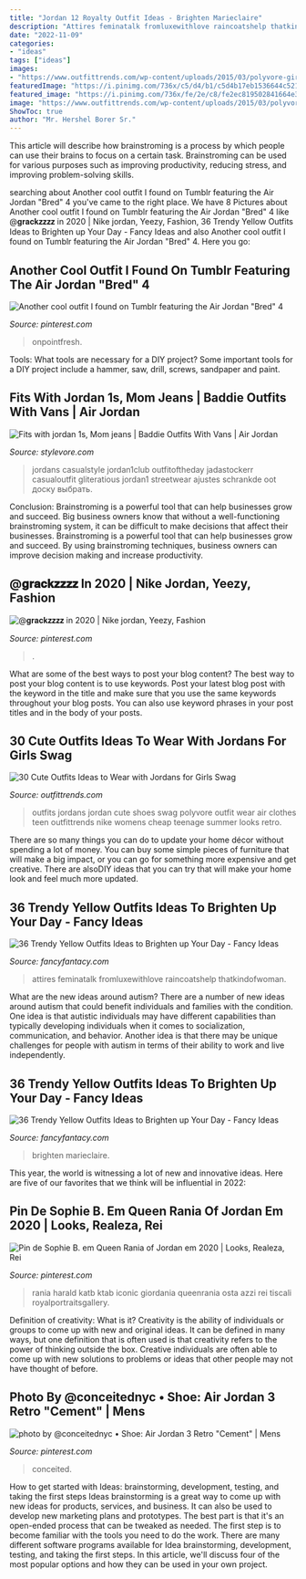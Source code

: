 ```yaml
---
title: "Jordan 12 Royalty Outfit Ideas - Brighten Marieclaire"
description: "Attires feminatalk fromluxewithlove raincoatshelp thatkindofwoman"
date: "2022-11-09"
categories:
- "ideas"
tags: ["ideas"]
images:
- "https://www.outfittrends.com/wp-content/uploads/2015/03/polyvore-girls-jordan-outfits.jpg"
featuredImage: "https://i.pinimg.com/736x/c5/d4/b1/c5d4b17eb1536644c5212981b9dbe1db.jpg"
featured_image: "https://i.pinimg.com/736x/fe/2e/c8/fe2ec819502841664e3a9c7db7fda686.jpg"
image: "https://www.outfittrends.com/wp-content/uploads/2015/03/polyvore-girls-jordan-outfits.jpg"
ShowToc: true
author: "Mr. Hershel Borer Sr."
---
```



This article will describe how brainstroming is a process by which people can use their brains to focus on a certain task. Brainstroming can be used for various purposes such as improving productivity, reducing stress, and improving problem-solving skills.

	

		
searching about Another cool outfit I found on Tumblr featuring the Air Jordan &quot;Bred&quot; 4 you've came to the right place. We have 8 Pictures about Another cool outfit I found on Tumblr featuring the Air Jordan &quot;Bred&quot; 4 like @𝐠𝐫𝐚𝐜𝐤𝐳𝐳𝐳𝐳 in 2020 | Nike jordan, Yeezy, Fashion, 36 Trendy Yellow Outfits Ideas to Brighten up Your Day - Fancy Ideas and also Another cool outfit I found on Tumblr featuring the Air Jordan &quot;Bred&quot; 4. Here you go:
		
    
## Another Cool Outfit I Found On Tumblr Featuring The Air Jordan &quot;Bred&quot; 4

<img loading=lazy src="https://s-media-cache-ak0.pinimg.com/736x/fa/01/42/fa014242e0c0d3af7c0a652e323d4969.jpg" onerror="this.onerror=null;this.src='https://tse2.mm.bing.net/th?id=OIP.A-4PBmvNJXvFfPXu0rAvBAHaLH&amp;pid=15.1';" alt="Another cool outfit I found on Tumblr featuring the Air Jordan &quot;Bred&quot; 4">

_Source: pinterest.com_

>onpointfresh. 

	

Tools: What tools are necessary for a DIY project?
Some important tools for a DIY project include a hammer, saw, drill, screws, sandpaper and paint.

    
## Fits With Jordan 1s, Mom Jeans | Baddie Outfits With Vans | Air Jordan

<img loading=lazy src="https://www.stylevore.com/wp-content/uploads/2019/12/b8762c46dd7850726de1a85098110374.jpg" onerror="this.onerror=null;this.src='https://tse3.mm.bing.net/th?id=OIP.xjOXFvpPEM8V3xeLBGMIPwHaIW&amp;pid=15.1';" alt="Fits with jordan 1s, Mom jeans | Baddie Outfits With Vans | Air Jordan">

_Source: stylevore.com_

>jordans casualstyle jordan1club outfitoftheday jadastockerr casualoutfit gliteratious jordan1 streetwear ajustes schrankde oot доску выбрать. 

	

Conclusion: Brainstroming is a powerful tool that can help businesses grow and succeed.
Big business owners know that without a well-functioning brainstroming system, it can be difficult to make decisions that affect their businesses. Brainstroming is a powerful tool that can help businesses grow and succeed. By using brainstroming techniques, business owners can improve decision making and increase productivity.

    
## @𝐠𝐫𝐚𝐜𝐤𝐳𝐳𝐳𝐳 In 2020 | Nike Jordan, Yeezy, Fashion

<img loading=lazy src="https://i.pinimg.com/736x/c5/d4/b1/c5d4b17eb1536644c5212981b9dbe1db.jpg" onerror="this.onerror=null;this.src='https://tse4.mm.bing.net/th?id=OIP.bgpxOltJpdnogg6m1kN-RQHaJL&amp;pid=15.1';" alt="@𝐠𝐫𝐚𝐜𝐤𝐳𝐳𝐳𝐳 in 2020 | Nike jordan, Yeezy, Fashion">

_Source: pinterest.com_

>. 

	

What are some of the best ways to post your blog content?
The best way to post your blog content is to use keywords. Post your latest blog post with the keyword in the title and make sure that you use the same keywords throughout your blog posts. You can also use keyword phrases in your post titles and in the body of your posts.

    
## 30 Cute Outfits Ideas To Wear With Jordans For Girls Swag

<img loading=lazy src="https://www.outfittrends.com/wp-content/uploads/2015/03/polyvore-girls-jordan-outfits.jpg" onerror="this.onerror=null;this.src='https://tse1.mm.bing.net/th?id=OIP.UQCrEU1Mx33__THmz11lzgHaJx&amp;pid=15.1';" alt="30 Cute Outfits Ideas to Wear with Jordans for Girls Swag">

_Source: outfittrends.com_

>outfits jordans jordan cute shoes swag polyvore outfit wear air clothes teen outfittrends nike womens cheap teenage summer looks retro. 

	

There are so many things you can do to update your home décor without spending a lot of money. You can buy some simple pieces of furniture that will make a big impact, or you can go for something more expensive and get creative. There are alsoDIY ideas that you can try that will make your home look and feel much more updated.

    
## 36 Trendy Yellow Outfits Ideas To Brighten Up Your Day - Fancy Ideas

<img loading=lazy src="https://fancyfantacy.com/wp-content/uploads/2020/02/Trendy-Yellow-Outfits-Ideas-to-Brighten-up-Your-Day-22.jpg" onerror="this.onerror=null;this.src='https://tse1.mm.bing.net/th?id=OIP.s3qWdaDXqHzOS919S4DmCwHaLH&amp;pid=15.1';" alt="36 Trendy Yellow Outfits Ideas to Brighten up Your Day - Fancy Ideas">

_Source: fancyfantacy.com_

>attires feminatalk fromluxewithlove raincoatshelp thatkindofwoman. 

	

What are the new ideas around autism?
There are a number of new ideas around autism that could benefit individuals and families with the condition. One idea is that autistic individuals may have different capabilities than typically developing individuals when it comes to socialization, communication, and behavior. Another idea is that there may be unique challenges for people with autism in terms of their ability to work and live independently.

    
## 36 Trendy Yellow Outfits Ideas To Brighten Up Your Day - Fancy Ideas

<img loading=lazy src="https://fancyfantacy.com/wp-content/uploads/2020/02/Trendy-Yellow-Outfits-Ideas-to-Brighten-up-Your-Day-21.jpg" onerror="this.onerror=null;this.src='https://tse3.mm.bing.net/th?id=OIP.PewIYN4o0JmOOAHJXOEfHwHaLH&amp;pid=15.1';" alt="36 Trendy Yellow Outfits Ideas to Brighten up Your Day - Fancy Ideas">

_Source: fancyfantacy.com_

>brighten marieclaire. 

	

This year, the world is witnessing a lot of new and innovative ideas. Here are five of our favorites that we think will be influential in 2022: 

    
## Pin De Sophie B. Em Queen Rania Of Jordan Em 2020 | Looks, Realeza, Rei

<img loading=lazy src="https://i.pinimg.com/736x/fe/2e/c8/fe2ec819502841664e3a9c7db7fda686.jpg" onerror="this.onerror=null;this.src='https://tse3.mm.bing.net/th?id=OIP.7-DJLmySqBINXSDL1NRx9AHaJB&amp;pid=15.1';" alt="Pin de Sophie B. em Queen Rania of Jordan em 2020 | Looks, Realeza, Rei">

_Source: pinterest.com_

>rania harald katb ktab iconic giordania queenrania osta azzi rei tiscali royalportraitsgallery. 

	

Definition of creativity: What is it?
Creativity is the ability of individuals or groups to come up with new and original ideas. It can be defined in many ways, but one definition that is often used is that creativity refers to the power of thinking outside the box. Creative individuals are often able to come up with new solutions to problems or ideas that other people may not have thought of before.

    
## Photo By @conceitednyc • Shoe: Air Jordan 3 Retro &quot;Cement&quot; | Mens

<img loading=lazy src="https://i.pinimg.com/originals/4a/68/34/4a68345f748644eb3eb9a0d8e426f11c.jpg" onerror="this.onerror=null;this.src='https://tse1.mm.bing.net/th?id=OIP.i-xBIMezLyf7XwcMNaGe4AHaJQ&amp;pid=15.1';" alt="photo by @conceitednyc • Shoe: Air Jordan 3 Retro &quot;Cement&quot; | Mens">

_Source: pinterest.com_

>conceited. 

	

How to get started with Ideas: brainstorming, development, testing, and taking the first steps
Ideas brainstorming is a great way to come up with new ideas for products, services, and business. It can also be used to develop new marketing plans and prototypes. The best part is that it's an open-ended process that can be tweaked as needed. The first step is to become familiar with the tools you need to do the work. There are many different software programs available for Idea brainstorming, development, testing, and taking the first steps. In this article, we'll discuss four of the most popular options and how they can be used in your own project.

